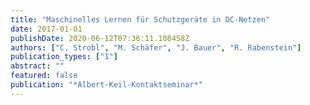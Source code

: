 ```yaml
---
title: "Maschinelles Lernen für Schutzgeräte in DC-Netzen"
date: 2017-01-01
publishDate: 2020-06-12T07:36:11.108458Z
authors: ["C. Strobl", "M. Schäfer", "J. Bauer", "R. Rabenstein"]
publication_types: ["1"]
abstract: ""
featured: false
publication: "*Albert-Keil-Kontaktseminar*"
---
```


